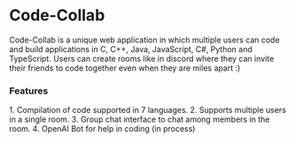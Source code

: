 # Code-Collab

Code-Collab is a unique web application in which multiple users can code and build applications in C, C++, Java, JavaScript, C#, Python and TypeScript. Users can create rooms like in discord where they can invite their friends to code together even when they are miles apart :)

<h3>Features</h3>
1. Compilation of code supported in 7 languages.
2. Supports multiple users in a single room.
3. Group chat interface to chat among members in the room.
4. OpenAI Bot for help in coding (in process)
